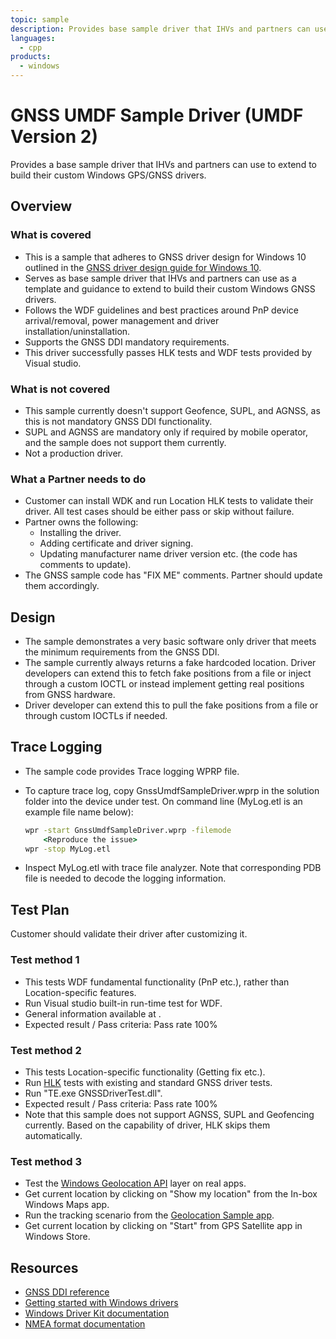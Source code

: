 ```yaml
---
topic: sample
description: Provides base sample driver that IHVs and partners can use to extend to build their custom Windows GPS/GNSS drivers.
languages:
  - cpp
products:
  - windows
---
```


<!---
    name: GPS/GNSS UMDF Sample Driver (UMDF Version 2)
    platform: UMDF2
    language: cpp
    category: GPS/GNSS
    description: Provides base sample driver that IHVs and partners can use to extend to build their custom Windows GPS/GNSS drivers
    samplefwlink: https://go.microsoft.com/fwlink/?linkid=2045369
--->

# GNSS UMDF Sample Driver (UMDF Version 2)

Provides a base sample driver that IHVs and partners can use to extend to build their custom Windows GPS/GNSS drivers.

## Overview

### What is covered

* This is a sample that adheres to GNSS driver design for Windows 10 outlined in the [GNSS driver design guide for Windows 10](https://docs.microsoft.com/windows-hardware/drivers/gnss/gnss-driver-design-guide-for-windows-10).
* Serves as base sample driver that IHVs and partners can use as a template and guidance to extend to build their custom Windows GNSS drivers.
* Follows the WDF guidelines and best practices around PnP device arrival/removal, power management and driver installation/uninstallation.
* Supports the GNSS DDI mandatory requirements.
* This driver successfully passes HLK tests and WDF tests provided by Visual studio.

### What is not covered

* This sample currently doesn't support Geofence, SUPL, and AGNSS, as this is not mandatory GNSS DDI functionality.
* SUPL and AGNSS are mandatory only if required by mobile operator, and the sample does not support them currently.
* Not a production driver.

### What a Partner needs to do

* Customer can install WDK and run Location HLK tests to validate their driver. All test cases should be either pass or skip without failure.
* Partner owns the following:
  * Installing the driver.
  * Adding certificate and driver signing.
  * Updating manufacturer name driver version etc. (the code has comments to update).
* The GNSS sample code has "FIX ME" comments. Partner should update them accordingly.

## Design

* The sample demonstrates a very basic software only driver that meets the minimum requirements from the GNSS DDI.
* The sample currently always returns a fake hardcoded location. Driver developers can extend this to fetch fake positions from a file or inject through a custom IOCTL or instead implement getting real positions from GNSS hardware.
* Driver developer can extend this to pull the fake positions from a file or through custom IOCTLs if needed.

## Trace Logging

* The sample code provides Trace logging WPRP file.
* To capture trace log, copy GnssUmdfSampleDriver.wprp in the solution folder into the device under test. On command line (MyLog.etl is an example file name below):

    ```cmd
    wpr -start GnssUmdfSampleDriver.wprp -filemode
        <Reproduce the issue>
    wpr -stop MyLog.etl
    ```

* Inspect MyLog.etl with trace file analyzer. Note that corresponding PDB file is needed to decode the logging information.

## Test Plan

Customer should validate their driver after customizing it.

### Test method 1

* This tests WDF fundamental functionality (PnP etc.), rather than Location-specific features.
* Run Visual studio built-in run-time test for WDF.
* General information available at [](https://docs.microsoft.com/windows-hardware/drivers/develop/testing-a-driver-at-runtime).
* Expected result / Pass criteria: Pass rate 100%

### Test method 2

* This tests Location-specific functionality (Getting fix etc.).
* Run [HLK](https://docs.microsoft.com/windows-hardware/test/hlk/windows-hardware-lab-kit) tests with existing and standard GNSS driver tests.
* Run "TE.exe GNSSDriverTest.dll".
* Expected result / Pass criteria: Pass rate 100%
* Note that this sample does not support AGNSS, SUPL and Geofencing currently. Based on the capability of driver, HLK skips them automatically.

### Test method 3

* Test the [Windows Geolocation API](https://docs.microsoft.com/en-us/windows/desktop/locationapi/windows-location-api-portal) layer on real apps.
* Get current location by clicking on "Show my location" from the In-box Windows Maps app.
* Run the tracking scenario from the [Geolocation Sample app](https://github.com/Microsoft/Windows-universal-samples/tree/master/Samples/Geolocation).
* Get current location by clicking on "Start" from GPS Satellite app in Windows Store.

## Resources

* [GNSS DDI reference](https://docs.microsoft.com/en-us/windows-hardware/drivers/ddi/content/gnssdriver/index)
* [Getting started with Windows drivers](https://docs.microsoft.com/en-us/windows-hardware/drivers/gettingstarted)
* [Windows Driver Kit documentation](https://docs.microsoft.com/en-us/windows-hardware/drivers)
* [NMEA format documentation](http://navspark.mybigcommerce.com/content/NMEA_Format_v0.1.pdf)
